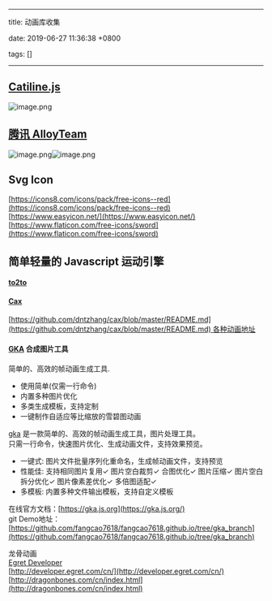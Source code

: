 
---

title: 动画库收集

date: 2019-06-27 11:36:38 +0800

tags: []

---
<a name="twYjK"></a>
## [Catiline.js](http://catilinejs.com/)
![image.png](https://cdn.nlark.com/yuque/0/2019/png/263301/1562050929101-d3f42d6f-9220-4f52-8100-739a7405e5c5.png#align=left&display=inline&height=580&name=image.png&originHeight=580&originWidth=1264&size=161861&status=done&width=1264)
<a name="qvZZu"></a>
## [腾讯 AlloyTeam](https://github.com/AlloyTeam)

![image.png](https://cdn.nlark.com/yuque/0/2019/png/263301/1562050844953-6c9eacc0-de3e-411e-9f70-78120106ece5.png#align=left&display=inline&height=936&name=image.png&originHeight=936&originWidth=1424&size=466131&status=done&width=1424)![image.png](https://cdn.nlark.com/yuque/0/2019/png/263301/1562050889444-c00cdbe9-7f2d-4d13-a858-3ff76ba01d1a.png#align=left&display=inline&height=197&name=image.png&originHeight=768&originWidth=584&size=144108&status=done&width=150)
<a name="Yksr7"></a>
## Svg Icon
[https://icons8.com/icons/pack/free-icons--red](https://icons8.com/icons/pack/free-icons--red)<br />[https://www.easyicon.net/](https://www.easyicon.net/)<br />[https://www.flaticon.com/free-icons/sword](https://www.flaticon.com/free-icons/sword)
<a name="34zmW"></a>
## 简单轻量的 Javascript 运动引擎
<a name="mh1F5"></a>
#### [to2to](https://github.com/dntzhang/cax/tree/master/packages/to) 
<a name="uVetF"></a>
#### [Cax](https://github.com/dntzhang/cax/blob/master/README.md)
[https://github.com/dntzhang/cax/blob/master/README.md](https://github.com/dntzhang/cax/blob/master/README.md) 各种动画地址

<a name="CsU8t"></a>
#### [GKA](https://gka.js.org/#/) 合成图片工具
简单的、高效的帧动画生成工具.

- 使用简单(仅需一行命令)
- 内置多种图片优化
- 多类生成模板，支持定制
- 一键制作自适应等比缩放的雪碧图动画

[gka](https://github.com/joeyguo/gka) 是一款简单的、高效的帧动画生成工具，图片处理工具。<br />只需一行命令，快速图片优化、生成动画文件，支持效果预览。

- 一键式: 图片文件批量序列化重命名，生成帧动画文件，支持预览
- 性能佳: 支持相同图片复用✓ 图片空白裁剪✓ 合图优化✓ 图片压缩✓ 图片空白拆分优化✓ 图片像素差优化✓ 多倍图适配✓
- 多模板: 内置多种文件输出模板，支持自定义模板

在线官方文档：[https://gka.js.org](https://gka.js.org/)<br />git Demo地址：[https://github.com/fangcao7618/fangcao7618.github.io/tree/gka_branch](https://github.com/fangcao7618/fangcao7618.github.io/tree/gka_branch)

龙骨动画<br />[Egret Developer](http://developer.egret.com/cn/)<br />[http://developer.egret.com/cn/](http://developer.egret.com/cn/)<br />[http://dragonbones.com/cn/index.html](http://dragonbones.com/cn/index.html)

